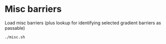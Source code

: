# Misc barriers

Load misc barriers (plus lookup for identifying selected gradient barriers as passable)

    ./misc.sh

